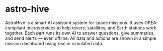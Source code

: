 # astro-hive
AstroHive is a smart AI assistant system for space missions. It uses OPEA-compliant microservices to help rovers, satellites, and Earth stations work together. Each part runs its own AI to answer questions, give summaries, and send alerts — even offline. All data and actions are shown in a simple mission dashboard using real or simulated data.
